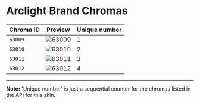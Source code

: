 # Arclight Brand Chromas

| Chroma ID | Preview | Unique number |
|---|---|---|
| `63009` | ![63009](https://raw.communitydragon.org/latest/plugins/rcp-be-lol-game-data/global/default/v1/champion-chroma-images/63/63009.png) | 1 |
| `63010` | ![63010](https://raw.communitydragon.org/latest/plugins/rcp-be-lol-game-data/global/default/v1/champion-chroma-images/63/63010.png) | 2 |
| `63011` | ![63011](https://raw.communitydragon.org/latest/plugins/rcp-be-lol-game-data/global/default/v1/champion-chroma-images/63/63011.png) | 3 |
| `63012` | ![63012](https://raw.communitydragon.org/latest/plugins/rcp-be-lol-game-data/global/default/v1/champion-chroma-images/63/63012.png) | 4 |

---

**Note:** 'Unique number' is just a sequential counter for the chromas listed in the API for this skin.